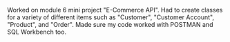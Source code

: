 Worked on module 6 mini project "E-Commerce API". 
Had to create classes for a variety of different items such as "Customer", "Customer Account", "Product", and "Order".
Made sure my code worked with POSTMAN and SQL Workbench too.
